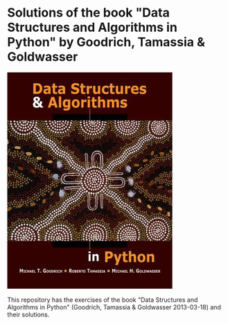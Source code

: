 # Solutions of the book "Data Structures and Algorithms in Python" by Goodrich, Tamassia & Goldwasser
![alt text](https://github.com/jjsanmartino03/Data-Structures-and-Algorithms-in-Python-solved-exercises/blob/master/book.jpg)

This repository has the exercises of the book "Data Structures and Algorithms in Python" (Goodrich, Tamassia & Goldwasser 2013-03-18) and their solutions.
